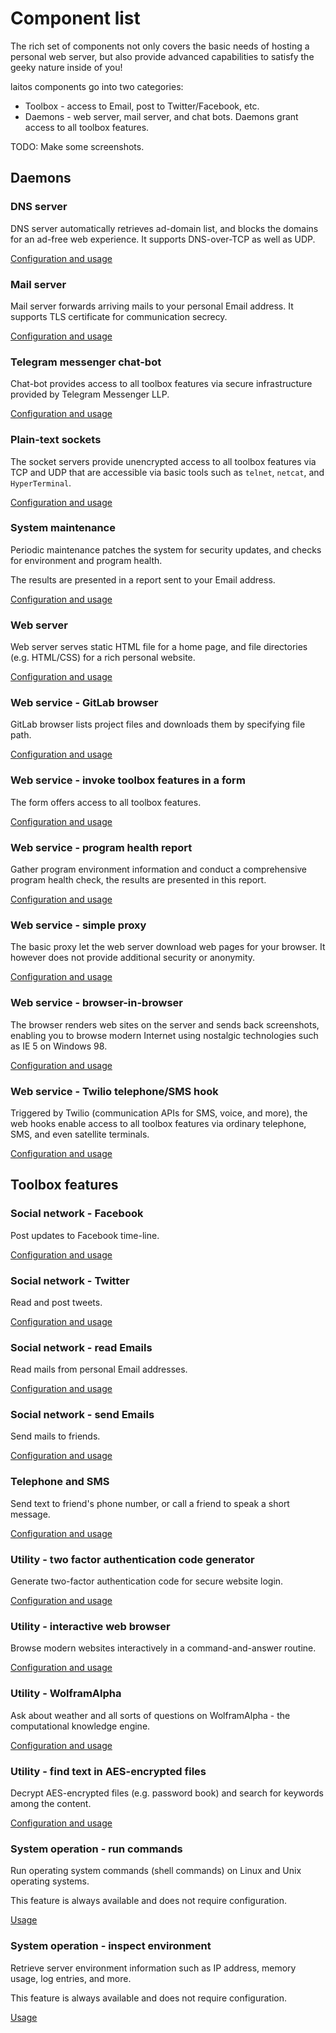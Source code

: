 # Component list

The rich set of components not only covers the basic needs of hosting a personal web server,
but also provide advanced capabilities to satisfy the geeky nature inside of you!

laitos components go into two categories:
- Toolbox - access to Email, post to Twitter/Facebook, etc.
- Daemons - web server, mail server, and chat bots. Daemons grant access to all toolbox features.

TODO: Make some screenshots.

## Daemons

### DNS server
DNS server automatically retrieves ad-domain list, and blocks the domains for an ad-free web experience.
It supports DNS-over-TCP as well as UDP.

[Configuration and usage](https://github.com/HouzuoGuo/laitos/wiki/Daemon:-DNS-server)

### Mail server
Mail server forwards arriving mails to your personal Email address. It supports TLS certificate for communication secrecy.

[Configuration and usage](https://github.com/HouzuoGuo/laitos/wiki/Daemon:-mail-server)

### Telegram messenger chat-bot
Chat-bot provides access to all toolbox features via secure infrastructure provided by Telegram Messenger LLP.

[Configuration and usage](https://github.com/HouzuoGuo/laitos/wiki/Daemon:-telegram-chat-bot)

### Plain-text sockets
The socket servers provide unencrypted access to all toolbox features via TCP and UDP that are accessible via basic tools such as `telnet`, `netcat`, and `HyperTerminal`.

[Configuration and usage](https://github.com/HouzuoGuo/laitos/wiki/Daemon:-plain-text-sockets)

### System maintenance
Periodic maintenance patches the system for security updates, and checks for environment and program health.

The results are presented in a report sent to your Email address.

[Configuration and usage](https://github.com/HouzuoGuo/laitos/wiki/Daemon:-system-maintenance)

### Web server
Web server serves static HTML file for a home page, and file directories (e.g. HTML/CSS) for a rich personal website.

[Configuration and usage](https://github.com/HouzuoGuo/laitos/wiki/Daemon:-web-server)

### Web service - GitLab browser
GitLab browser lists project files and downloads them by specifying file path.

[Configuration and usage](https://github.com/HouzuoGuo/laitos/wiki/Web-service:-GitLab-browser)

### Web service - invoke toolbox features in a form
The form offers access to all toolbox features.

[Configuration and usage](https://github.com/HouzuoGuo/laitos/wiki/Web-service:-toolbox-features-form)

### Web service - program health report
Gather program environment information and conduct a comprehensive program health check, the results are presented in this report.

[Configuration and usage](https://github.com/HouzuoGuo/laitos/wiki/Web-service:-health-report)

### Web service - simple proxy
The basic proxy let the web server download web pages for your browser. It however does not provide additional security or anonymity.

[Configuration and usage](https://github.com/HouzuoGuo/laitos/wiki/Web-service:-simple-proxy)

### Web service - browser-in-browser
The browser renders web sites on the server and sends back screenshots, enabling you to browse modern Internet using nostalgic technologies such as IE 5 on Windows 98.

[Configuration and usage](https://github.com/HouzuoGuo/laitos/wiki/Web-service:-browser-in-browser)

### Web service - Twilio telephone/SMS hook
Triggered by Twilio (communication APIs for SMS, voice, and more), the web hooks enable access to all toolbox features via ordinary telephone, SMS, and even satellite terminals.

[Configuration and usage](https://github.com/HouzuoGuo/laitos/wiki/Web-service:-telephone-and-SMS-hook-with-Twilio)

## Toolbox features

### Social network - Facebook
Post updates to Facebook time-line.

[Configuration and usage](https://github.com/HouzuoGuo/laitos/wiki/Toolbox:-Facebook)

### Social network - Twitter
Read and post tweets.

[Configuration and usage](https://github.com/HouzuoGuo/laitos/wiki/Toolbox:-Twitter)

### Social network - read Emails
Read mails from personal Email addresses.

[Configuration and usage](https://github.com/HouzuoGuo/laitos/wiki/Toolbox:-read-Emails)

### Social network - send Emails
Send mails to friends.

[Configuration and usage](https://github.com/HouzuoGuo/laitos/wiki/Toolbox:-send-Emails)

### Telephone and SMS
Send text to friend's phone number, or call a friend to speak a short message.

[Configuration and usage](https://github.com/HouzuoGuo/laitos/wiki/Toolbox:-telephone-and-SMS)

### Utility - two factor authentication code generator
Generate two-factor authentication code for secure website login.

[Configuration and usage](https://github.com/HouzuoGuo/laitos/wiki/Toolbox:-two-factor-authentication-code-generator)

### Utility - interactive web browser
Browse modern websites interactively in a command-and-answer routine.

[Configuration and usage](https://github.com/HouzuoGuo/laitos/wiki/Toolbox:-interactive-web-browser)

### Utility - WolframAlpha
Ask about weather and all sorts of questions on WolframAlpha - the computational knowledge engine.

[Configuration and usage](https://github.com/HouzuoGuo/laitos/wiki/Toolbox:-WolframAlpha)

### Utility - find text in AES-encrypted files
Decrypt AES-encrypted files (e.g. password book) and search for keywords among the content.

[Configuration and usage](https://github.com/HouzuoGuo/laitos/wiki/Toolbox:-find-text-in-AES-encrypted-files)

### System operation - run commands
Run operating system commands (shell commands) on Linux and Unix operating systems.

This feature is always available and does not require configuration.

[Usage](https://github.com/HouzuoGuo/laitos/wiki/Toolbox:-run-system-commands)

### System operation - inspect environment
Retrieve server environment information such as IP address, memory usage, log entries, and more.

This feature is always available and does not require configuration.

[Usage](https://github.com/HouzuoGuo/laitos/wiki/Toolbox:-inspect-environment)